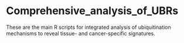 # Comprehensive_analysis_of_UBRs

These are the main R scripts for integrated analysis of ubiquitination mechanisms to reveal tissue- and cancer-specific signatures.

